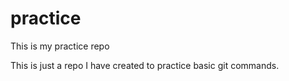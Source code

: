 # practice
This is my practice repo

This is just a repo I have created to practice basic git commands.
